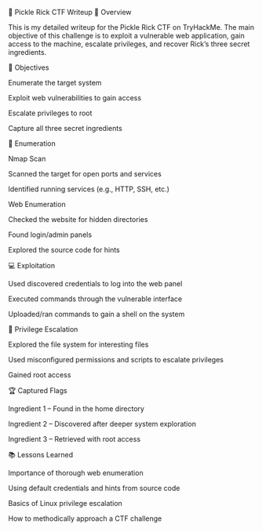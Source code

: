 🥒 Pickle Rick CTF Writeup
📌 Overview

This is my detailed writeup for the Pickle Rick CTF on TryHackMe.
The main objective of this challenge is to exploit a vulnerable web application, gain access to the machine, escalate privileges, and recover Rick’s three secret ingredients.

🎯 Objectives

Enumerate the target system

Exploit web vulnerabilities to gain access

Escalate privileges to root

Capture all three secret ingredients

🔎 Enumeration

Nmap Scan

Scanned the target for open ports and services

Identified running services (e.g., HTTP, SSH, etc.)

Web Enumeration

Checked the website for hidden directories

Found login/admin panels

Explored the source code for hints

💻 Exploitation

Used discovered credentials to log into the web panel

Executed commands through the vulnerable interface

Uploaded/ran commands to gain a shell on the system

🚀 Privilege Escalation

Explored the file system for interesting files

Used misconfigured permissions and scripts to escalate privileges

Gained root access

🏆 Captured Flags

Ingredient 1 – Found in the home directory

Ingredient 2 – Discovered after deeper system exploration

Ingredient 3 – Retrieved with root access

📚 Lessons Learned

Importance of thorough web enumeration

Using default credentials and hints from source code

Basics of Linux privilege escalation

How to methodically approach a CTF challenge
